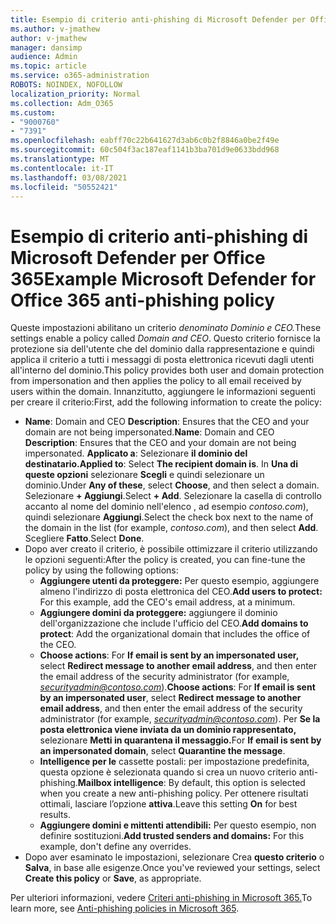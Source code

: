 ```yaml
---
title: Esempio di criterio anti-phishing di Microsoft Defender per Office 365
ms.author: v-jmathew
author: v-jmathew
manager: dansimp
audience: Admin
ms.topic: article
ms.service: o365-administration
ROBOTS: NOINDEX, NOFOLLOW
localization_priority: Normal
ms.collection: Adm_O365
ms.custom:
- "9000760"
- "7391"
ms.openlocfilehash: eabff70c22b641627d3ab6c0b2f8846a0be2f49e
ms.sourcegitcommit: 60c504f3ac187eaf1141b3ba701d9e0633bdd968
ms.translationtype: MT
ms.contentlocale: it-IT
ms.lasthandoff: 03/08/2021
ms.locfileid: "50552421"
---
```

# <a name="example-microsoft-defender-for-office-365-anti-phishing-policy"></a><span data-ttu-id="c5363-102">Esempio di criterio anti-phishing di Microsoft Defender per Office 365</span><span class="sxs-lookup"><span data-stu-id="c5363-102">Example Microsoft Defender for Office 365 anti-phishing policy</span></span>

<span data-ttu-id="c5363-103">Queste impostazioni abilitano un criterio *denominato Dominio e CEO.*</span><span class="sxs-lookup"><span data-stu-id="c5363-103">These settings enable a policy called *Domain and CEO*.</span></span> <span data-ttu-id="c5363-104">Questo criterio fornisce la protezione sia dell'utente che del dominio dalla rappresentazione e quindi applica il criterio a tutti i messaggi di posta elettronica ricevuti dagli utenti all'interno del dominio.</span><span class="sxs-lookup"><span data-stu-id="c5363-104">This policy provides both user and domain protection from impersonation and then applies the policy to all email received by users within the domain.</span></span> <span data-ttu-id="c5363-105">Innanzitutto, aggiungere le informazioni seguenti per creare il criterio:</span><span class="sxs-lookup"><span data-stu-id="c5363-105">First, add the following information to create the policy:</span></span>

- <span data-ttu-id="c5363-106">**Name**: Domain and CEO **Description**: Ensures that the CEO and your domain are not being impersonated.</span><span class="sxs-lookup"><span data-stu-id="c5363-106">**Name**: Domain and CEO **Description**: Ensures that the CEO and your domain are not being impersonated.</span></span>
  <span data-ttu-id="c5363-107">**Applicato a**: Selezionare **il dominio del destinatario.**</span><span class="sxs-lookup"><span data-stu-id="c5363-107">**Applied to**: Select **The recipient domain is**.</span></span> <span data-ttu-id="c5363-108">In **Una di queste opzioni** selezionare **Scegli** e quindi selezionare un dominio.</span><span class="sxs-lookup"><span data-stu-id="c5363-108">Under **Any of these**, select **Choose**, and then select a domain.</span></span> <span data-ttu-id="c5363-109">Selezionare **+ Aggiungi**.</span><span class="sxs-lookup"><span data-stu-id="c5363-109">Select **+ Add**.</span></span> <span data-ttu-id="c5363-110">Selezionare la casella di controllo accanto al nome del dominio nell'elenco , ad esempio *contoso.com*), quindi selezionare **Aggiungi**.</span><span class="sxs-lookup"><span data-stu-id="c5363-110">Select the check box next to the name of the domain in the list (for example, *contoso.com*), and then select **Add**.</span></span> <span data-ttu-id="c5363-111">Scegliere **Fatto**.</span><span class="sxs-lookup"><span data-stu-id="c5363-111">Select **Done**.</span></span>
- <span data-ttu-id="c5363-112">Dopo aver creato il criterio, è possibile ottimizzare il criterio utilizzando le opzioni seguenti:</span><span class="sxs-lookup"><span data-stu-id="c5363-112">After the policy is created, you can fine-tune the policy by using the following options:</span></span>
  - <span data-ttu-id="c5363-113">**Aggiungere utenti da proteggere:** Per questo esempio, aggiungere almeno l'indirizzo di posta elettronica del CEO.</span><span class="sxs-lookup"><span data-stu-id="c5363-113">**Add users to protect:** For this example, add the CEO's email address, at a minimum.</span></span>
  - <span data-ttu-id="c5363-114">**Aggiungere domini da proteggere:** aggiungere il dominio dell'organizzazione che include l'ufficio del CEO.</span><span class="sxs-lookup"><span data-stu-id="c5363-114">**Add domains to protect**: Add the organizational domain that includes the office of the CEO.</span></span>
  - <span data-ttu-id="c5363-115">**Choose actions**: For **If email is sent by an impersonated user,** select **Redirect message to another email address**, and then enter the email address of the security administrator (for example, *securityadmin@contoso.com*).</span><span class="sxs-lookup"><span data-stu-id="c5363-115">**Choose actions**: For **If email is sent by an impersonated user**, select **Redirect message to another email address**, and then enter the email address of the security administrator (for example, *securityadmin@contoso.com*).</span></span> <span data-ttu-id="c5363-116">Per **Se la posta elettronica viene inviata da un dominio rappresentato,** selezionare **Metti in quarantena il messaggio.**</span><span class="sxs-lookup"><span data-stu-id="c5363-116">For **If email is sent by an impersonated domain**, select **Quarantine the message**.</span></span>
  - <span data-ttu-id="c5363-117">**Intelligence per le** cassette postali: per impostazione predefinita, questa opzione è selezionata quando si crea un nuovo criterio anti-phishing.</span><span class="sxs-lookup"><span data-stu-id="c5363-117">**Mailbox intelligence**: By default, this option is selected when you create a new anti-phishing policy.</span></span> <span data-ttu-id="c5363-118">Per ottenere risultati ottimali, lasciare l’opzione **attiva**.</span><span class="sxs-lookup"><span data-stu-id="c5363-118">Leave this setting **On** for best results.</span></span>
  - <span data-ttu-id="c5363-119">**Aggiungere domini e mittenti attendibili:** Per questo esempio, non definire sostituzioni.</span><span class="sxs-lookup"><span data-stu-id="c5363-119">**Add trusted senders and domains:** For this example, don't define any overrides.</span></span>
- <span data-ttu-id="c5363-120">Dopo aver esaminato le impostazioni, selezionare Crea **questo criterio** o **Salva**, in base alle esigenze.</span><span class="sxs-lookup"><span data-stu-id="c5363-120">Once you've reviewed your settings, select **Create this policy** or **Save**, as appropriate.</span></span>

<span data-ttu-id="c5363-121">Per ulteriori informazioni, vedere [Criteri anti-phishing in Microsoft 365.](https://go.microsoft.com/fwlink/?linkid=2092235)</span><span class="sxs-lookup"><span data-stu-id="c5363-121">To learn more, see [Anti-phishing policies in Microsoft 365](https://go.microsoft.com/fwlink/?linkid=2092235).</span></span>

